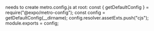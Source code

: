 needs to create metro.config.js at root:
const { getDefaultConfig } = require("@expo/metro-config");
const config = getDefaultConfig(__dirname);
config.resolver.assetExts.push("cjs");
module.exports = config;